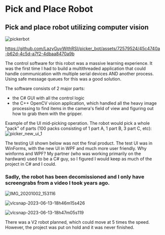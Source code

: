 # Pick and Place Robot
## Pick and place robot utilizing computer vision

![pickerbot](https://github.com/LazyGuyWithRSI/picker_bot/assets/72579524/bb77bf60-588c-48b6-a611-3b8f46f03f70)

https://github.com/LazyGuyWithRSI/picker_bot/assets/72579524/45c4740a-b62d-4c5d-a7f2-4dbaa8470a9b

The control software for this robot was a massive learning experience. It was the first time I had to build a multithreaded application that could handle communication with multiple serial devices AND another process. Using safe message queues for this was a good solution.

The software consists of 2 major parts:
- the C# GUI with all the control logic
- the C++ OpenCV vision application, which handled all the heavy image processing to find items in the camera's field of view and figuring out how to grab them with the gripper.

Example of the UI mid-picking operation. The robot would pick a whole "pack" of parts (100 packs consisting of 1 part A, 1 part B, 3 part C, etc):
![picker_new_ui_1](https://github.com/LazyGuyWithRSI/picker_bot/assets/72579524/e390c701-7cd6-4590-afe8-9fd27fccc2e8)

The testing UI shown below was not the final product. The test UI was in WinForms, with the new UI in WPF and much more user friendly. Why winforms and WPF? My partner (who was working primarily on the hardware) used to be a C# guy, so I figured I would keep as much of the project in C# and I could.

### Sadly, the robot has been decomissioned and I only have screengrabs from a video I took years ago.
![IMG_20201002_153116](https://github.com/LazyGuyWithRSI/picker_bot/assets/72579524/103ccd4b-4182-4ee4-8643-0606bc86909c)

![vlcsnap-2023-06-13-18h46m15s426](https://github.com/LazyGuyWithRSI/picker_bot/assets/72579524/50f5f93f-1ee9-4d3a-9fe1-1b0dde6db811)

![vlcsnap-2023-06-13-18h47m05s119](https://github.com/LazyGuyWithRSI/picker_bot/assets/72579524/fa4e92d7-8a37-4c5b-9ffb-b289b4f1aa37)

There was a V2 robot planned, which could move at 5 times the speed. However, the project was put on hold and it was never finished.
